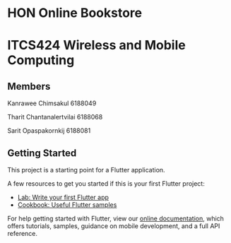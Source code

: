 # HON Online Bookstore
# ITCS424 Wireless and Mobile Computing

## Members
Kanrawee Chimsakul 6188049

Tharit Chantanalertvilai 6188068

Sarit Opaspakornkij 6188081

## Getting Started

This project is a starting point for a Flutter application.

A few resources to get you started if this is your first Flutter project:

- [Lab: Write your first Flutter app](https://flutter.dev/docs/get-started/codelab)
- [Cookbook: Useful Flutter samples](https://flutter.dev/docs/cookbook)

For help getting started with Flutter, view our
[online documentation](https://flutter.dev/docs), which offers tutorials,
samples, guidance on mobile development, and a full API reference.
